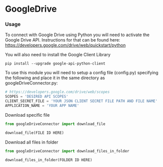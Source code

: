 # GoogleDrive

### Usage
To connect with Google Drive using Python you will need to activate the Google Drive API. Instructions for that can be found here: https://developers.google.com/drive/web/quickstart/python

You will also need to install the Google Client Library
```
pip install --upgrade google-api-python-client
```

To use this module you will need to setup a config file (config.py) specifying the following and place it in the same directory as googleDriveConnector.py:
```python
# https://developers.google.com/drive/web/scopes
SCOPES = 'DESIRED API SCOPES' 
CLIENT_SECRET_FILE = 'YOUR JSON CLIENT SECRET FILE PATH AND FILE NAME'
APPLICATION_NAME = 'YOUR APP NAME'
```

Download specific file
```python
from googleDriveConnector import download_file 

download_file(FILE ID HERE)
```

Download all files in folder
```python
from googleDriveConnector import download_files_in_folder

download_files_in_folder(FOLDER ID HERE)
```

